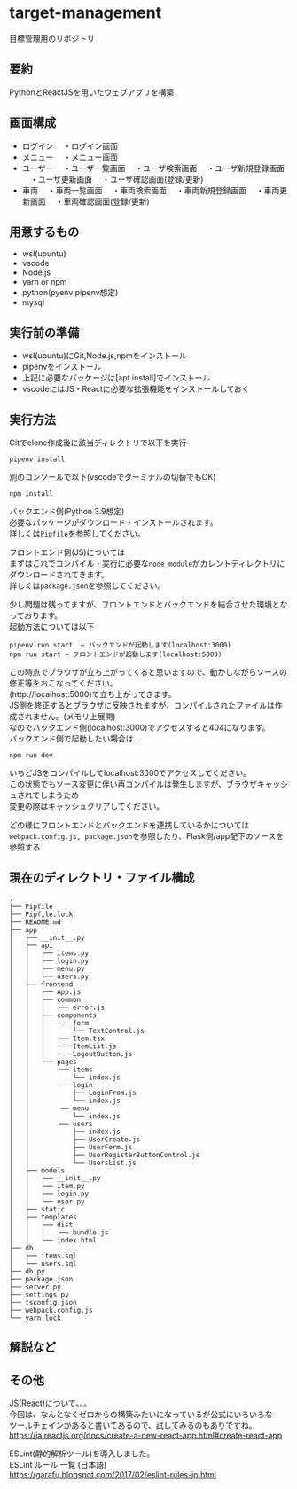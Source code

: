 # target-management

目標管理用のリポジトリ

## 要約

PythonとReactJSを用いたウェブアプリを構築

## 画面構成

* ログイン
　・ログイン画面
* メニュー
　・メニュー画面
* ユーザー
　・ユーザ一覧画面
　・ユーザ検索画面
　・ユーザ新規登録画面
　・ユーザ更新画面
　・ユーザ確認画面(登録/更新)
* 車両
　・車両一覧画面
　・車両検索画面
　・車両新規登録画面
　・車両更新画面
　・車両確認画面(登録/更新)

## 用意するもの

* wsl(ubuntu)
* vscode
* Node.js
* yarn or npm
* python(pyenv pipenv想定)
* mysql

## 実行前の準備

* wsl(ubuntu)にGit,Node.js,npmをインストール  
* pipenvをインストール
* 上記に必要なパッケージは[apt install]でインストール
* vscodeにはJS・Reactに必要な拡張機能をインストールしておく

## 実行方法

Gitでclone作成後に該当ディレクトリで以下を実行

```shell
pipenv install
```

別のコンソールで以下(vscodeでターミナルの切替でもOK)

```shell
npm install
```

バックエンド側(Python 3.9想定)  
必要なパッケージがダウンロード・インストールされます。  
詳しくは```Pipfile```を参照してください。  

フロントエンド側(JS)については  
まずはこれでコンパイル・実行に必要な```node_module```がカレントディレクトリに  
ダウンロードされてきます。  
詳しくは```package.json```を参照してください。  

少し問題は残ってますが、フロントエンドとバックエンドを結合させた環境となっております。  
起動方法については以下  

```shell
pipenv run start  ← バックエンドが起動します(localhost:3000)
npm run start ← フロントエンドが起動します(localhost:5000)
```

この時点でブラウザが立ち上がってくると思いますので、動かしながらソースの修正等をおこなってください。  
(http://localhost:5000)で立ち上がってきます。  
JS側を修正するとブラウザに反映されますが、コンパイルされたファイルは作成されません。(メモリ上展開)  
なのでバックエンド側(localhost:3000)でアクセスすると404になります。  
バックエンド側で起動したい場合は...  

```shell
npm run dev
```

いちどJSをコンパイルしてlocalhost:3000でアクセスしてください。  
この状態でもソース変更に伴い再コンパイルは発生しますが、ブラウザキャッシュされてしまうため  
変更の際はキャッシュクリアしてください。  

どの様にフロントエンドとバックエンドを連携しているかについては  
```webpack.config.js, package.json```を参照したり、Flask側/app配下のソースを参照する

## 現在のディレクトリ・ファイル構成

```shell
.
├── Pipfile
├── Pipfile.lock
├── README.md
├── app
│   ├── __init__.py
│   ├── api
│   │   ├── items.py
│   │   ├── login.py
│   │   ├── menu.py
│   │   ├── users.py
│   ├── frontend
│   │   ├── App.js
│   │   ├── common
│   │   │   ├── error.js
│   │   ├── components
│   │   │   ├── form
│   │   │   │   └── TextControl.js
│   │   │   ├── Item.tsx
│   │   │   └── ItemList.js
│   │   │   └── LogoutButton.js
│   │   └── pages
│   │       ├── items
│   │       │   └── index.js
│   │       ├── login
│   │       │   ├── LoginFrom.js
│   │       │   └── index.js
│   │       │── menu
│   │       │   └── index.js
│   │       └── users
│   │           ├── index.js
│   │           ├── UserCreate.js
│   │           ├── UserForm.js
│   │           ├── UserRegisterButtonControl.js
│   │           └── UsersList.js
│   ├── models
│   │   ├── __init__.py
│   │   ├── item.py
│   │   ├── login.py
│   │   └── user.py
│   ├── static
│   ├── templates
│   │   ├── dist
│   │   │   └── bundle.js
│   │   └── index.html
├── db
│   ├── items.sql
│   └── users.sql
├── db.py
├── package.json
├── server.py
├── settings.py
├── tsconfig.json
├── webpack.config.js
└── yarn.lock
```

## 解説など


## その他

JS(React)について。。。  
今回は、なんとなくゼロからの構築みたいになっているが公式にいろいろな  
ツールチェインがあると書いてあるので、試してみるのもありですね。  
<https://ja.reactjs.org/docs/create-a-new-react-app.html#create-react-app>

ESLint(静的解析ツール)を導入しました。  
ESLint ルール 一覧 (日本語)  
<https://garafu.blogspot.com/2017/02/eslint-rules-jp.html>
